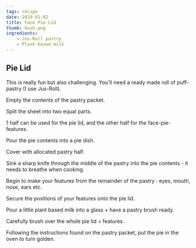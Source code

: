 ```yaml
---
tags: recipe
date: 2019-01-02
title: Face Pie Lid
thumb: bush.png
ingredients: 
    - Jus-Roll pastry
    - Plant-based milk
---
```


## Pie Lid

This is really fun but also challenging. You’ll need a ready made roll of puff-pastry (I use Jus-Roll).

Empty the contents of the pastry packet.

Split the sheet into two equal parts.

1 half can be used for the pie lid, and the other half for the face-pie-features.

Pour the pie contents into a pie dish.

Cover with allocated pastry half.

Sink a sharp knife through the middle of the pastry into the pie contents - it needs to breathe when cooking.

Begin to make your features from the remainder of the pastry : eyes, mouth, nose, ears etc.

Secure the positions of your features onto the pie lid.

Pour a little plant based milk into a glass + have a pastry brush ready.

Carefully brush over the whole pie lid + features.

Following the instructions found on the pastry packet, put the pie in the oven to turn golden.